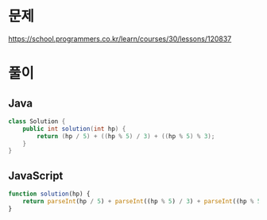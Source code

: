 # 문제
https://school.programmers.co.kr/learn/courses/30/lessons/120837

# 풀이
## Java
```java
class Solution {
    public int solution(int hp) {
        return (hp / 5) + ((hp % 5) / 3) + ((hp % 5) % 3);
    }
}
```

## JavaScript
```javascript
function solution(hp) {
    return parseInt(hp / 5) + parseInt((hp % 5) / 3) + parseInt((hp % 5) % 3);
}
```
